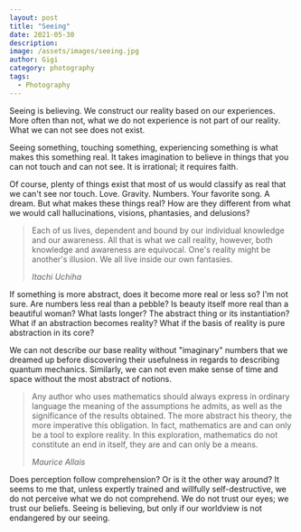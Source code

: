 ```yaml
---
layout: post
title: "Seeing"
date: 2021-05-30
description:
image: /assets/images/seeing.jpg
author: Gigi
category: photography
tags:
  - Photography
---
```


Seeing is believing. We construct our reality based on our experiences. More
often than not, what we do not experience is not part of our reality. What we
can not see does not exist.

Seeing something, touching something, experiencing something is what makes this
something real. It takes imagination to believe in things that you can not touch
and can not see. It is irrational; it requires faith.

Of course, plenty of things exist that most of us would classify as real that we
can't see nor touch. Love. Gravity. Numbers. Your favorite song. A dream. But
what makes these things real? How are they different from what we would call
hallucinations, visions, phantasies, and delusions?

> Each of us lives, dependent and bound by our individual knowledge and our
> awareness. All that is what we call reality, however, both knowledge and
> awareness are equivocal. One's reality might be another's illusion. We all live
> inside our own fantasies.
>
> <cite>Itachi Uchiha</cite>

If something is more abstract, does it become more real or less so? I'm not
sure. Are numbers less real than a pebble? Is beauty itself more real than a
beautiful woman? What lasts longer? The abstract thing or its instantiation?
What if an abstraction becomes reality? What if the basis of reality is pure
abstraction in its core?

We can not describe our base reality without "imaginary" numbers that we dreamed
up before discovering their usefulness in regards to describing quantum
mechanics. Similarly, we can not even make sense of time and space without the
most abstract of notions.

> Any author who uses mathematics should always express in ordinary language the
> meaning of the assumptions he admits, as well as the significance of the results
> obtained. The more abstract his theory, the more imperative this obligation. In
> fact, mathematics are and can only be a tool to explore reality. In this
> exploration, mathematics do not constitute an end in itself, they are and can
> only be a means.
>
> <cite>Maurice Allais</cite>

Does perception follow comprehension? Or is it the other way around? It seems to
me that, unless expertly trained and willfully self-destructive, we do not
perceive what we do not comprehend. We do not trust our eyes; we trust our
beliefs. Seeing is believing, but only if our worldview is not endangered by our
seeing.
